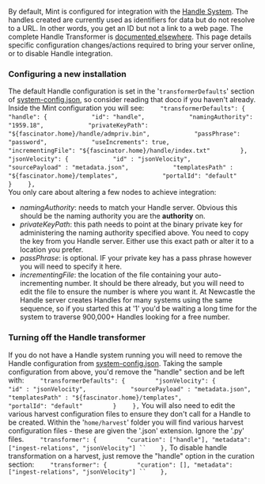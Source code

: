 By default, Mint is configured for integration with the [Handle System](http://www.handle.net/). The handles created are currently used as identifiers for data but do not resolve to a URL. In other words, you get an ID but not a link to a web page. 
The complete Handle Transformer is [documented elsewhere](http://sites.google.com/site/fascinatorhome/home/documentation/technical/documents/plugins/transformer/handle-transformer). This page details specific configuration changes/actions required to bring your server online, or to disable Handle integration. 
### []()Configuring a new installation
 
The default Handle configuration is set in the '`transformerDefaults`' section of [system-config,json](documentation-system-administration-general-administration-configuration-files-system-config-json), so consider reading that doco if you haven't already. 
Inside the Mint configuration you will see: 
 `    "transformerDefaults": {`
 `        "handle": {`
 `            "id": "handle",`
 `            "namingAuthority": "1959.18",`
 `            "privateKeyPath": "${fascinator.home}/handle/admpriv.bin",`
 `            "passPhrase": "password",`
 `            "useIncrements": true,`
 `            "incrementingFile": "${fascinator.home}/handle/index.txt"`
 `        },`
 `        "jsonVelocity": {`
 `            "id" : "jsonVelocity",`
 `            "sourcePayload" : "metadata.json",`
 `            "templatesPath" : "${fascinator.home}/templates",`
 `            "portalId": "default"`
 `        }`
 `    },`  
You only care about altering a few nodes to achieve integration: 
* *namingAuthority*: needs to match your Handle server. Obvious this should be the naming authority you are the **authority** on.
 * *privateKeyPath*: this path needs to point at the binary private key for administering the naming authority specified above. You need to copy the key from you Handle server. Either use this exact path or alter it to a location you prefer.
 * *passPhrase*: is optional. IF your private key has a pass phrase however you will need to specify it here.
 * *incrementingFile*: the location of the file containing your auto-incrementing number. It should be there already, but you will need to edit the file to ensure the number is where you want it. At Newcastle the Handle server creates Handles for many systems using the same sequence, so if you started this at '1' you'd be waiting a long time for the system to traverse 900,000+ Handles looking for a free number.
 
### []()Turning off the Handle transformer
 
If you do not have a Handle system running you will need to remove the Handle configuration from [system-config.json](documentation-system-administration-general-administration-configuration-files-system-config-json). Taking the sample configuration from above, you'd remove the "handle" section and be left with: 
 `    "transformerDefaults": {`
 `        "jsonVelocity": {`
 `            "id" : "jsonVelocity",`
 `            "sourcePayload" : "metadata.json",`
 `            "templatesPath" : "${fascinator.home}/templates",`
 `            "portalId": "default"`
 `        }`
 `    },` 
You will also need to edit the various harvest configuration files to ensure they don't call for a Handle to be created. Within the '`home/harvest`' folder you will find various harvest configuration files - these are given the '.json' extension. Ignore the '.py' files. 
 `    "transformer": {`
 `        "curation": ["handle"],
        "metadata": ["ingest-relations", "jsonVelocity"]
``    },` 
To disable handle transformation on a harvest, just remove the "handle" option in the curation section: 
 `    "transformer": {`
 `        "curation": [],
        "metadata": ["ingest-relations", "jsonVelocity"]
``    },`